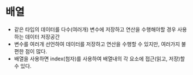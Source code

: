 # 배열
* 같은 타입의 데이터를 다수(여러개) 변수에 저장하고 연산을 수행해야할 경우 사용하는 데이터 저장공간
* 변수를 여러개 선언하여 데이터를 저장하고 연산을 수행할 수 있지만, 여러가지 불편한 점이 많다.
* 배열을 사용하면 index(첨자)를 사용하여 배열내의 각 요소에 접근(읽고, 저장)할 수 있다.